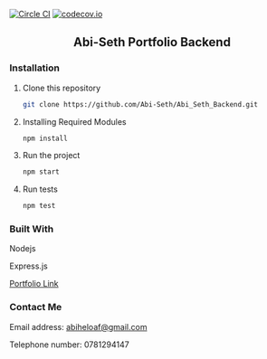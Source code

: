 [![Circle CI](https://circleci.com/gh/Abi-Seth/Abi_Seth_Backend.svg?style=shield)](https://circleci.com/gh/Abi-Seth/Abi_Seth_Backend) [![codecov.io](https://codecov.io/github/Abi-Seth/Abi_Seth_Backend/coverage.svg?branch=main)](https://codecov.io/github/Abi-Seth/Abi_Seth_Backend/)


<div align="center">
  <h2>Abi-Seth Portfolio Backend</h2>
</div>

### Installation

1. Clone this repository
   ```sh
   git clone https://github.com/Abi-Seth/Abi_Seth_Backend.git
   ```
2. Installing Required Modules
   ```sh
   npm install
   ```
2. Run the project
   ```sh
   npm start
   ```

2. Run tests
   ```sh
   npm test
   ```

### Built With

<div>
  <p>Nodejs</p>
  <p>Express.js</p>
</div>

<div>
  <p><a href="abi-seth.vercel.app">Portfolio Link</a></p>
</div>

### Contact Me

<div>
  <p>Email address: <a href="mailto:abiheloaf@gmail.com">abiheloaf@gmail.com</a></p>
  <p>Telephone number: 0781294147</p>
</div>
